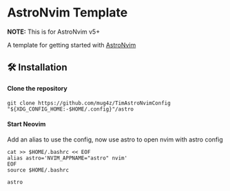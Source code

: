 # AstroNvim Template

**NOTE:** This is for AstroNvim v5+

A template for getting started with [AstroNvim](https://github.com/AstroNvim/AstroNvim)

## 🛠️ Installation

#### Clone the repository

```shell
git clone https://github.com/mug4z/TimAstroNvimConfig "${XDG_CONFIG_HOME:-$HOME/.config}"/astro
```

#### Start Neovim
Add an alias to use the config, now use astro to open nvim with astro config
```shell
cat >> $HOME/.bashrc << EOF
alias astro='NVIM_APPNAME="astro" nvim'
EOF
source $HOME/.bashrc
```
```shell
astro
```
